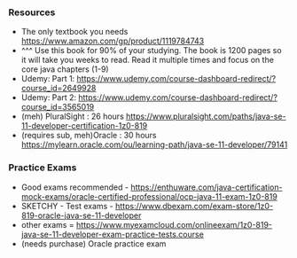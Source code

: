 ### Resources
- The only textbook you needs https://www.amazon.com/gp/product/1119784743
- ^^^ Use this book for 90% of your studying. The book is 1200 pages so it will take you weeks to read. Read it multiple times and focus on the core java chapters (1-9)
- Udemy: Part 1: https://www.udemy.com/course-dashboard-redirect/?course_id=2649928
- Udemy: Part 2: https://www.udemy.com/course-dashboard-redirect/?course_id=3565019
- (meh) PluralSight : 26 hours https://www.pluralsight.com/paths/java-se-11-developer-certification-1z0-819
- (requires sub, meh)Oracle : 30 hours https://mylearn.oracle.com/ou/learning-path/java-se-11-developer/79141

### Practice Exams
- Good exams recommended - https://enthuware.com/java-certification-mock-exams/oracle-certified-professional/ocp-java-11-exam-1z0-819
- SKETCHY - Test exams - https://www.dbexam.com/exam-store/1z0-819-oracle-java-se-11-developer
- other exams  = https://www.myexamcloud.com/onlineexam/1z0-819-java-se-11-developer-exam-practice-tests.course
- (needs purchase) Oracle practice exam
